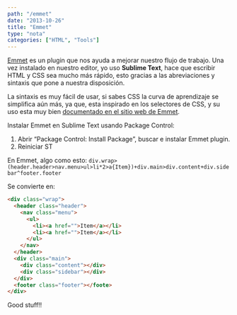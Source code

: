 ```yaml
---
path: "/emmet"
date: "2013-10-26"
title: "Emmet"
type: "nota"
categories: ["HTML", "Tools"]
---
```


[Emmet](http://emmet.io/) es un plugin que nos ayuda a mejorar nuestro flujo de trabajo. Una vez instalado en nuestro editor, yo uso **Sublime Text**, hace que escribir HTML y CSS sea mucho más rápido, esto gracias a las abreviaciones y sintaxis que pone a nuestra disposición.

La sintaxis es muy fácil de usar, si sabes CSS la curva de aprendizaje se simplifica aún más, ya que, esta inspirado en los selectores de CSS, y su uso esta muy bien [documentado en el sitio web de Emmet](http://docs.emmet.io/abbreviations/).

Instalar Emmet en Sublime Text usando Package Control:

1. Abrir “Package Control: Install Package”, buscar e instalar Emmet plugin.
2. Reiniciar ST

En Emmet, algo como esto: `div.wrap>(header.header>nav.menu>ul>li*2>a{Item})+div.main>div.content+div.sidebar^footer.footer
`

Se convierte en:

```html
<div class="wrap">
  <header class="header">
    <nav class="menu">
      <ul>
        <li><a href="">Item</a></li>
        <li><a href="">Item</a></li>
      </ul>
    </nav>
  </header>
  <div class="main">
    <div class="content"></div>
    <div class="sidebar"></div>
  </div>
  <footer class="footer"></foote>
</div>
```

Good stuff!!
